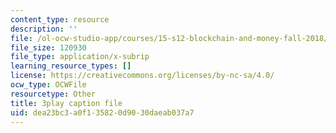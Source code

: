 ```yaml
---
content_type: resource
description: ''
file: /ol-ocw-studio-app/courses/15-s12-blockchain-and-money-fall-2018/dea23bc3a0f135820d9030daeab037a7_0UvVOMZqpEA.srt
file_size: 120930
file_type: application/x-subrip
learning_resource_types: []
license: https://creativecommons.org/licenses/by-nc-sa/4.0/
ocw_type: OCWFile
resourcetype: Other
title: 3play caption file
uid: dea23bc3-a0f1-3582-0d90-30daeab037a7
---
```

